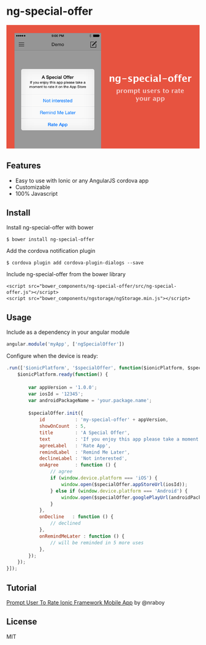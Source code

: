 # ng-special-offer

<img src="ng-special-offer.png"/>

## Features

 * Easy to use with Ionic or any AngularJS cordova app
 * Customizable
 * 100% Javascript

## Install

Install ng-special-offer with bower

    $ bower install ng-special-offer

Add the cordova notification plugin

    $ cordova plugin add cordova-plugin-dialogs --save

Include ng-special-offer from the bower library

    <script src="bower_components/ng-special-offer/src/ng-special-offer.js"></script>
    <script src="bower_components/ngstorage/ngStorage.min.js"></script>

## Usage

Include as a dependency in your angular module

```javascript
angular.module('myApp', ['ngSpecialOffer'])
```

Configure when the device is ready:

```javascript
.run(['$ionicPlatform', '$specialOffer', function($ionicPlatform, $specialOffer) {
    $ionicPlatform.ready(function() {

        var appVersion = '1.0.0';
        var iosId = '12345';
        var androidPackageName = 'your.package.name';

        $specialOffer.init({
            id           : 'my-special-offer' + appVersion,
            showOnCount  : 5,
            title        : 'A Special Offer',
            text         : 'If you enjoy this app please take a moment to rate it',
            agreeLabel   : 'Rate App',
            remindLabel  : 'Remind Me Later',
            declineLabel : 'Not interested',
            onAgree      : function () {
                // agree
                if (window.device.platform === 'iOS') {
                    window.open($specialOffer.appStoreUrl(iosId));
                } else if (window.device.platform === 'Android') {
                    window.open($specialOffer.googlePlayUrl(androidPackageName));
                }
            },
            onDecline   : function () {
                // declined
            },
            onRemindMeLater : function () {
                // will be reminded in 5 more uses
            },
        });
    });
}]);

```

## Tutorial

[Prompt User To Rate Ionic Framework Mobile App](https://blog.nraboy.com/2015/02/prompt-user-rate-ionic-framework-mobile-app/) by @nraboy

## License

MIT
